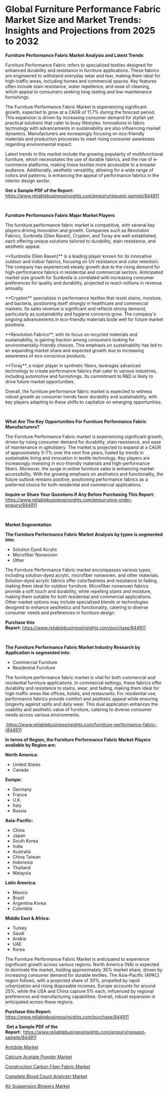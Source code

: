 <p><h1>Global Furniture Performance Fabric Market Size and Market Trends: Insights and Projections from 2025 to 2032</h1></p><p><strong>Furniture Performance Fabric Market Analysis and Latest Trends</strong></p>
<p><p>Furniture Performance Fabric refers to specialized textiles designed for enhanced durability and resistance in furniture applications. These fabrics are engineered to withstand everyday wear and tear, making them ideal for high-traffic areas, including homes and commercial spaces. Key features often include stain resistance, water repellence, and ease of cleaning, which appeal to consumers seeking long-lasting and low-maintenance furnishings.</p><p>The Furniture Performance Fabric Market is experiencing significant growth, expected to grow at a CAGR of 11.7% during the forecast period. This expansion is driven by increasing consumer demand for stylish yet practical solutions that cater to busy lifestyles. Innovations in fabric technology with advancements in sustainability are also influencing market dynamics. Manufacturers are increasingly focusing on eco-friendly materials and production processes to meet rising consumer awareness regarding environmental impact.</p><p>Latest trends in this market include the growing popularity of multifunctional furniture, which necessitates the use of durable fabrics, and the rise of e-commerce platforms, making these textiles more accessible to a broader audience. Additionally, aesthetic versatility, allowing for a wide range of colors and patterns, is enhancing the appeal of performance fabrics in the interior design sector.</p></p>
<p><strong>Get a Sample PDF of the Report:&nbsp;</strong> <a href="https://www.reliablebusinessinsights.com/enquiry/request-sample/844911?utm_campaign=2220&utm_medium=2&utm_source=Github&utm_content=ia&utm_term=06022025&utm_id=furniture-performance-fabric">https://www.reliablebusinessinsights.com/enquiry/request-sample/844911</a></p>
<p>&nbsp;</p>
<p><strong>Furniture Performance Fabric Major Market Players</strong></p>
<p><p>The furniture performance fabric market is competitive, with several key players driving innovation and growth. Companies such as Revolution Fabrics, Sunbrella (Glen Raven), Crypton, and Toray are well-established, each offering unique solutions tailored to durability, stain resistance, and aesthetic appeal.</p><p>**Sunbrella (Glen Raven)** is a leading player known for its innovative outdoor and indoor fabrics, focusing on UV resistance and color retention. The company has experienced steady growth due to the rising demand for high-performance fabrics in residential and commercial sectors. Anticipated market size growth for Sunbrella is correlated with increasing consumer preferences for quality and durability, projected to reach millions in revenue annually.</p><p>**Crypton** specializes in performance textiles that resist stains, moisture, and bacteria, positioning itself strongly in healthcare and commercial markets. Its sales revenue is significant and reflects strong demand, particularly as sustainability and hygiene concerns grow. The company's ongoing advancements in eco-friendly materials bode well for future market positions.</p><p>**Revolution Fabrics**, with its focus on recycled materials and sustainability, is gaining traction among consumers looking for environmentally-friendly choices. This emphasis on sustainability has led to an expanding market share and expected growth due to increasing awareness of eco-conscious products.</p><p>**Toray**, a major player in synthetic fibers, leverages advanced technology to create performance fabrics that cater to various industries, including automotive and furnishings. Its commitment to R&D is likely to drive future market opportunities.</p><p>Overall, the furniture performance fabric market is expected to witness robust growth as consumer trends favor durability and sustainability, with key players adapting to these shifts to capitalize on emerging opportunities.</p></p>
<p>&nbsp;</p>
<p><strong>What Are The Key Opportunities For Furniture Performance Fabric Manufacturers?</strong></p>
<p><p>The Furniture Performance Fabric market is experiencing significant growth, driven by rising consumer demand for durability, stain resistance, and ease of maintenance in upholstery. The market is projected to expand at a CAGR of approximately 5-7% over the next five years, fueled by trends in sustainable living and innovation in textile technology. Key players are increasingly investing in eco-friendly materials and high-performance fibers. Moreover, the surge in online furniture sales is enhancing market accessibility. With the growing emphasis on aesthetics and functionality, the future outlook remains positive, positioning performance fabrics as a preferred choice for both residential and commercial applications.</p></p>
<p><strong>Inquire or Share Your Questions If Any Before Purchasing This Report:</strong> <a href="https://www.reliablebusinessinsights.com/enquiry/pre-order-enquiry/844911?utm_campaign=2220&utm_medium=2&utm_source=Github&utm_content=ia&utm_term=06022025&utm_id=furniture-performance-fabric">https://www.reliablebusinessinsights.com/enquiry/pre-order-enquiry/844911</a></p>
<p>&nbsp;</p>
<p><strong>Market Segmentation</strong></p>
<p><strong>The Furniture Performance Fabric Market Analysis by types is segmented into:</strong></p>
<p><ul><li>Solution Dyed Acrylic</li><li>Microfiber Nonwoven</li><li>Other</li></ul></p>
<p><p>The Furniture Performance Fabric market encompasses various types, including solution-dyed acrylic, microfiber nonwoven, and other materials. Solution-dyed acrylic fabrics offer colorfastness and resistance to fading, making them ideal for outdoor furniture. Microfiber nonwoven fabrics provide a soft touch and durability, while repelling stains and moisture, making them suitable for both residential and commercial applications. Other market options may include specialized blends or technologies designed to enhance aesthetics and functionality, catering to diverse consumer needs and preferences in furniture design.</p></p>
<p><strong>Purchase this Report:&nbsp;</strong><a href="https://www.reliablebusinessinsights.com/purchase/844911?utm_campaign=2220&utm_medium=2&utm_source=Github&utm_content=ia&utm_term=06022025&utm_id=furniture-performance-fabric">https://www.reliablebusinessinsights.com/purchase/844911</a></p>
<p>&nbsp;</p>
<p><strong>The Furniture Performance Fabric Market Industry Research by Application is segmented into:</strong></p>
<p><ul><li>Commercial Furniture</li><li>Residential Furniture</li></ul></p>
<p><p>The furniture performance fabric market is vital for both commercial and residential furniture applications. In commercial settings, these fabrics offer durability and resistance to stains, wear, and fading, making them ideal for high-traffic areas like offices, hotels, and restaurants. For residential use, performance fabrics provide comfort and aesthetic appeal while ensuring longevity against spills and daily wear. This dual application enhances the usability and aesthetic value of furniture, catering to diverse consumer needs across various environments.</p></p>
<p><a href="https://www.reliablebusinessinsights.com/furniture-performance-fabric-r844911?utm_campaign=2220&utm_medium=2&utm_source=Github&utm_content=ia&utm_term=06022025&utm_id=furniture-performance-fabric">&nbsp;https://www.reliablebusinessinsights.com/furniture-performance-fabric-r844911</a></p>
<p><strong>In terms of Region, the Furniture Performance Fabric Market Players available by Region are:</strong></p>
<p>
    <p> <strong> North America: </strong>
        <ul>
            <li>United States</li>
            <li>Canada</li>
        </ul>
        </p> 
    <p> <strong> Europe: </strong>
        <ul>
            <li>Germany</li>
            <li>France</li>
            <li>U.K.</li>
            <li>Italy</li>
            <li>Russia</li>
        </ul>
        </p> 
    <p> <strong> Asia-Pacific: </strong>
        <ul>
            <li>China</li>
            <li>Japan</li>
            <li>South Korea</li>
            <li>India</li>
            <li>Australia</li>
            <li>China Taiwan</li>
            <li>Indonesia</li>
            <li>Thailand</li>
            <li>Malaysia</li>
        </ul>
        </p> 
    <p> <strong> Latin America: </strong>
        <ul>
            <li>Mexico</li>
            <li>Brazil</li>
            <li>Argentina Korea</li>
            <li>Colombia</li>
        </ul>
        </p> 
    <p> <strong> Middle East & Africa: </strong>
        <ul>
            <li>Turkey</li>
            <li>Saudi</li>
            <li>Arabia</li>
            <li>UAE</li>
            <li>Korea</li>
        </ul>
    </p>
    </p>
<p><p>The Furniture Performance Fabric Market is anticipated to experience significant growth across various regions. North America (NA) is expected to dominate the market, holding approximately 35% market share, driven by increasing consumer demand for durable textiles. The Asia-Pacific (APAC) region follows, with a projected share of 30%, propelled by rapid urbanization and rising disposable incomes. Europe accounts for around 25%, while the USA and China capture 5% each, influenced by regional preferences and manufacturing capabilities. Overall, robust expansion is anticipated across these regions.</p></p>
<p><strong>Purchase this Report: </strong><a href="https://www.reliablebusinessinsights.com/purchase/844911?utm_campaign=2220&utm_medium=2&utm_source=Github&utm_content=ia&utm_term=06022025&utm_id=furniture-performance-fabric">https://www.reliablebusinessinsights.com/purchase/844911</a></p>
<p>&nbsp;<strong>Get a Sample PDF of the Report:&nbsp;&nbsp;</strong><a href="https://www.reliablebusinessinsights.com/enquiry/request-sample/844911?utm_campaign=2220&utm_medium=2&utm_source=Github&utm_content=ia&utm_term=06022025&utm_id=furniture-performance-fabric">https://www.reliablebusinessinsights.com/enquiry/request-sample/844911</a></p>
<p><strong></strong></p>
<p><p><a href="https://github.com/norbeludie83/Market-Research-Report-List-1/blob/main/antidote-market.md?utm_campaign=2220&utm_medium=2&utm_source=Github&utm_content=ia&utm_term=06022025&utm_id=furniture-performance-fabric">Antidote Market</a></p><p><a href="https://www.linkedin.com/pulse/based-recent-analysis-calcium-acetate-powder-market-expected-hue9e?utm_campaign=2220&utm_medium=2&utm_source=Github&utm_content=ia&utm_term=06022025&utm_id=furniture-performance-fabric">Calcium Acetate Powder Market</a></p><p><a href="https://www.linkedin.com/pulse/construction-carbon-fiber-fabric-market-analysis-trends-revenue-lgozc?utm_campaign=2220&utm_medium=2&utm_source=Github&utm_content=ia&utm_term=06022025&utm_id=furniture-performance-fabric">Construction Carbon Fiber Fabric Market</a></p><p><a href="https://www.linkedin.com/pulse/complete-blood-count-analyzer-market-segmentation-in-depth-analysis-6ndic?utm_campaign=2220&utm_medium=2&utm_source=Github&utm_content=ia&utm_term=06022025&utm_id=furniture-performance-fabric">Complete Blood Count Analyzer Market</a></p><p><a href="https://www.linkedin.com/pulse/air-suspension-blowers-market-spectrum-usage-patterns-giz7e?utm_campaign=2220&utm_medium=2&utm_source=Github&utm_content=ia&utm_term=06022025&utm_id=furniture-performance-fabric">Air Suspension Blowers Market</a></p></p>
